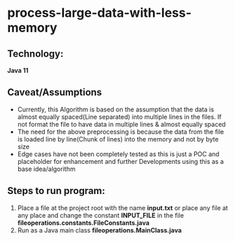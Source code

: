 # process-large-data-with-less-memory
## Technology:
**Java 11**

## Caveat/Assumptions
- Currently, this Algorithm is based on the assumption that the data is almost equally spaced(Line separated) into multiple lines in the files. If not format the file to have data in multiple lines & almost equally spaced
- The need for the above preprocessing is because the data from the file is loaded line by line(Chunk of lines) into the memory and not by byte size
- Edge cases have not been completely tested as this is just a POC and placeholder for enhancement and further Developments using this as a base idea/algorithm

## Steps to run program:
1. Place a file at the project root with the name **input.txt** or place any file at any place and change the constant **INPUT_FILE** in the file **fileoperations.constants.FileConstants.java**
2. Run as a Java main class **fileoperations.MainClass.java**
